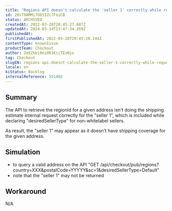 ```yaml
---
title: "Regions API doesn't calculate the 'seller 1' correctly while requesting non-whitelabel sellers"
id: 20sT9AMMi7Ob5IZc7FeiCB
status: ARCHIVED
createdAt: 2022-03-28T20:45:27.687Z
updatedAt: 2024-03-14T13:47:34.269Z
publishedAt: 
firstPublishedAt: 2022-03-28T20:45:28.144Z
contentType: knownIssue
productTeam: Checkout
author: 2mXZkbi0oi061KicTExNjo
tag: Checkout
slugEN: regions-api-doesnt-calculate-the-seller-1-correctly-while-requesting-nonwhitelabel-sellers
locale: en
kiStatus: Backlog
internalReference: 551402
---
```


## Summary



The API to retrieve the regionId for a given address isn't doing the shipping estimate internal request correctly for the "seller 1", which is included while declaring "desiredSellerType" for non-whitelabel sellers.

As result, the "seller 1" may appear as it doesn't have shipping coverage for the given address.



## Simulation



- to query a valid address on the API "GET /api/checkout/pub/regions?country=XXX&postalCode=YYYYY&sc=1&desiredSellerType=Default"
- note that the "seller 1" may not be returned



## Workaround



N/A

